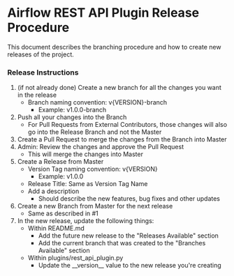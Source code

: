 # Airflow REST API Plugin Release Procedure

This document describes the branching procedure and how to create new releases of the project.
 
### Release Instructions

1. (if not already done) Create a new branch for all the changes you want in the release
    * Branch naming convention: v{VERSION}-branch
        * Example: v1.0.0-branch
2. Push all your changes into the Branch
    * For Pull Requests from External Contributors, those changes will also go into the Release Branch and not the Master
3. Create a Pull Request to merge the changes from the Branch into Master
4. Admin: Review the changes and approve the Pull Request 
    * This will merge the changes into Master
5. Create a Release from Master
    * Version Tag naming convention: v{VERSION}
        * Example: v1.0.0
    * Release Title: Same as Version Tag Name
    * Add a description
        * Should describe the new features, bug fixes and other updates
6. Create a new Branch from Master for the next release
    * Same as described in #1
7. In the new release, update the following things:
    * Within README.md
        * Add the future new release to the "Releases Available" section
        * Add the current branch that was created to the "Branches Available" section 
    * Within plugins/rest_api_plugin.py
        * Update the \_\_version\_\_ value to the new release you're creating
